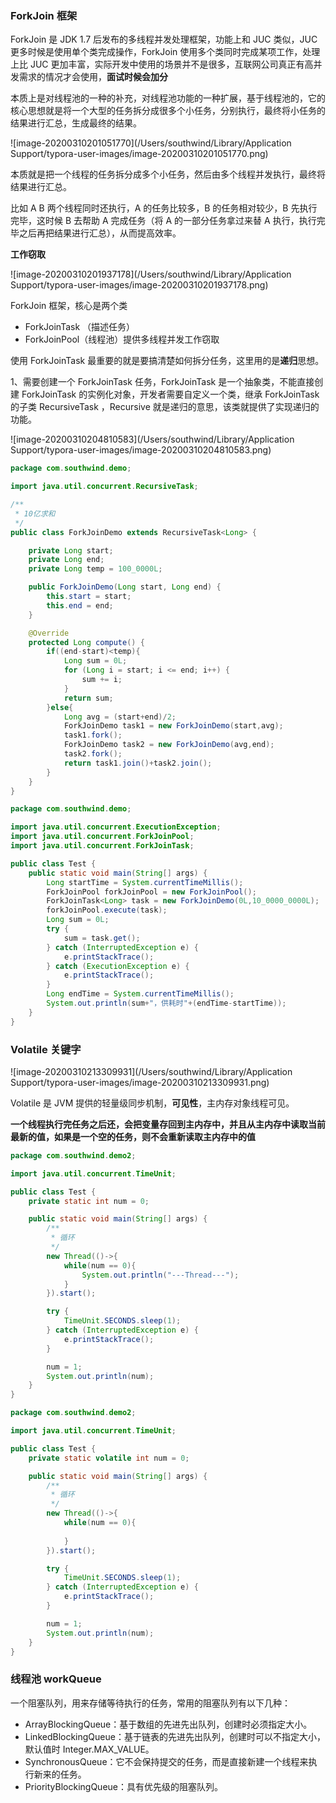 ### ForkJoin 框架

ForkJoin 是 JDK 1.7 后发布的多线程并发处理框架，功能上和 JUC 类似，JUC 更多时候是使用单个类完成操作，ForkJoin 使用多个类同时完成某项工作，处理上比 JUC 更加丰富，实际开发中使用的场景并不是很多，互联网公司真正有高并发需求的情况才会使用，**面试时候会加分**

本质上是对线程池的一种的补充，对线程池功能的一种扩展，基于线程池的，它的核心思想就是将一个大型的任务拆分成很多个小任务，分别执行，最终将小任务的结果进行汇总，生成最终的结果。

![image-20200310201051770](/Users/southwind/Library/Application Support/typora-user-images/image-20200310201051770.png)

本质就是把一个线程的任务拆分成多个小任务，然后由多个线程并发执行，最终将结果进行汇总。

比如 A B 两个线程同时还执行，A 的任务比较多，B 的任务相对较少，B 先执行完毕，这时候 B 去帮助 A 完成任务（将 A 的一部分任务拿过来替 A 执行，执行完毕之后再把结果进行汇总），从而提高效率。

**工作窃取**

![image-20200310201937178](/Users/southwind/Library/Application Support/typora-user-images/image-20200310201937178.png)



ForkJoin 框架，核心是两个类

- ForkJoinTask （描述任务）
- ForkJoinPool（线程池）提供多线程并发工作窃取

使用 ForkJoinTask 最重要的就是要搞清楚如何拆分任务，这里用的是**递归**思想。

1、需要创建一个 ForkJoinTask 任务，ForkJoinTask 是一个抽象类，不能直接创建 ForkJoinTask 的实例化对象，开发者需要自定义一个类，继承 ForkJoinTask 的子类 RecursiveTask ，Recursive 就是递归的意思，该类就提供了实现递归的功能。

![image-20200310204810583](/Users/southwind/Library/Application Support/typora-user-images/image-20200310204810583.png)



```java
package com.southwind.demo;

import java.util.concurrent.RecursiveTask;

/**
 * 10亿求和
 */
public class ForkJoinDemo extends RecursiveTask<Long> {

    private Long start;
    private Long end;
    private Long temp = 100_0000L;

    public ForkJoinDemo(Long start, Long end) {
        this.start = start;
        this.end = end;
    }

    @Override
    protected Long compute() {
        if((end-start)<temp){
            Long sum = 0L;
            for (Long i = start; i <= end; i++) {
                sum += i;
            }
            return sum;
        }else{
            Long avg = (start+end)/2;
            ForkJoinDemo task1 = new ForkJoinDemo(start,avg);
            task1.fork();
            ForkJoinDemo task2 = new ForkJoinDemo(avg,end);
            task2.fork();
            return task1.join()+task2.join();
        }
    }
}
```

```java
package com.southwind.demo;

import java.util.concurrent.ExecutionException;
import java.util.concurrent.ForkJoinPool;
import java.util.concurrent.ForkJoinTask;

public class Test {
    public static void main(String[] args) {
        Long startTime = System.currentTimeMillis();
        ForkJoinPool forkJoinPool = new ForkJoinPool();
        ForkJoinTask<Long> task = new ForkJoinDemo(0L,10_0000_0000L);
        forkJoinPool.execute(task);
        Long sum = 0L;
        try {
            sum = task.get();
        } catch (InterruptedException e) {
            e.printStackTrace();
        } catch (ExecutionException e) {
            e.printStackTrace();
        }
        Long endTime = System.currentTimeMillis();
        System.out.println(sum+"，供耗时"+(endTime-startTime));
    }
}
```

### Volatile 关键字

![image-20200310213309931](/Users/southwind/Library/Application Support/typora-user-images/image-20200310213309931.png)

Volatile 是 JVM 提供的轻量级同步机制，**可见性**，主内存对象线程可见。

**一个线程执行完任务之后还，会把变量存回到主内存中，并且从主内存中读取当前最新的值，如果是一个空的任务，则不会重新读取主内存中的值**

```java
package com.southwind.demo2;

import java.util.concurrent.TimeUnit;

public class Test {
    private static int num = 0;

    public static void main(String[] args) {
        /**
         * 循环
         */
        new Thread(()->{
            while(num == 0){
                System.out.println("---Thread---");
            }
        }).start();

        try {
            TimeUnit.SECONDS.sleep(1);
        } catch (InterruptedException e) {
            e.printStackTrace();
        }

        num = 1;
        System.out.println(num);
    }
}
```

```java
package com.southwind.demo2;

import java.util.concurrent.TimeUnit;

public class Test {
    private static volatile int num = 0;

    public static void main(String[] args) {
        /**
         * 循环
         */
        new Thread(()->{
            while(num == 0){
                
            }
        }).start();

        try {
            TimeUnit.SECONDS.sleep(1);
        } catch (InterruptedException e) {
            e.printStackTrace();
        }

        num = 1;
        System.out.println(num);
    }
}
```

### 线程池 workQueue

一个阻塞队列，用来存储等待执行的任务，常用的阻塞队列有以下几种：

- ArrayBlockingQueue：基于数组的先进先出队列，创建时必须指定大小。
- LinkedBlockingQueue：基于链表的先进先出队列，创建时可以不指定大小，默认值时 Integer.MAX_VALUE。
- SynchronousQueue：它不会保持提交的任务，而是直接新建一个线程来执行新来的任务。
- PriorityBlockingQueue：具有优先级的阻塞队列。


